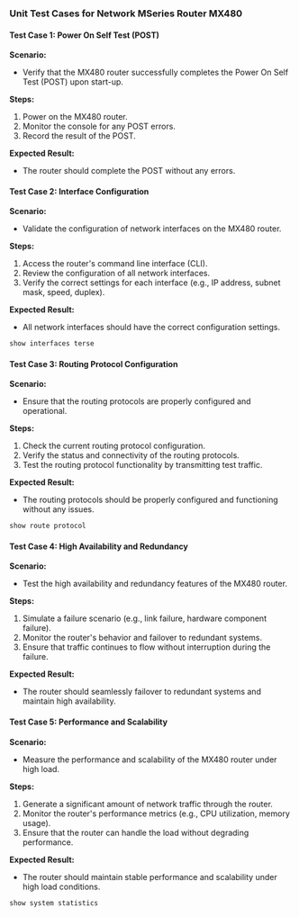 

### Unit Test Cases for Network MSeries Router MX480

#### Test Case 1: Power On Self Test (POST)
**Scenario:** 
- Verify that the MX480 router successfully completes the Power On Self Test (POST) upon start-up.

**Steps:**
1. Power on the MX480 router.
2. Monitor the console for any POST errors.
3. Record the result of the POST.

**Expected Result:**
- The router should complete the POST without any errors.

#### Test Case 2: Interface Configuration
**Scenario:**
- Validate the configuration of network interfaces on the MX480 router.

**Steps:**
1. Access the router's command line interface (CLI).
2. Review the configuration of all network interfaces.
3. Verify the correct settings for each interface (e.g., IP address, subnet mask, speed, duplex).

**Expected Result:**
- All network interfaces should have the correct configuration settings.

```bash
show interfaces terse
```

#### Test Case 3: Routing Protocol Configuration
**Scenario:**
- Ensure that the routing protocols are properly configured and operational.

**Steps:**
1. Check the current routing protocol configuration.
2. Verify the status and connectivity of the routing protocols.
3. Test the routing protocol functionality by transmitting test traffic.

**Expected Result:**
- The routing protocols should be properly configured and functioning without any issues.

```bash
show route protocol
```

#### Test Case 4: High Availability and Redundancy
**Scenario:**
- Test the high availability and redundancy features of the MX480 router.

**Steps:**
1. Simulate a failure scenario (e.g., link failure, hardware component failure).
2. Monitor the router's behavior and failover to redundant systems.
3. Ensure that traffic continues to flow without interruption during the failure.

**Expected Result:**
- The router should seamlessly failover to redundant systems and maintain high availability.

#### Test Case 5: Performance and Scalability
**Scenario:**
- Measure the performance and scalability of the MX480 router under high load.

**Steps:**
1. Generate a significant amount of network traffic through the router.
2. Monitor the router's performance metrics (e.g., CPU utilization, memory usage).
3. Ensure that the router can handle the load without degrading performance.

**Expected Result:**
- The router should maintain stable performance and scalability under high load conditions.

```bash
show system statistics
```